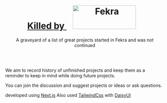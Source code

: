 <div align="center">
  <h1><a href="https://killedbyfekra.vercel.app">Killed by <img src="https://killedbyfekra.vercel.app/images/fekra.png" alt="Fekra" style="height: 75px; width: 200; padding: 0 20px;"></a></h1
  <p>A graveyard of a list of great projects started in Fekra and was not continued</p>
</div>
<br></br>

We aim to record history of unfinished projects and keep them as a reminder to keep in mind while doing future projects.

You can join the discussion and suggest projects or ideas or ask questions.

developed using [Next.js](https://nextjs.org/) Also used [TailwindCss](https://tailwindcss.com) with [DaisyUI](https://daisyui.com)
